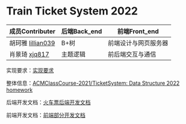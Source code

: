 # Train Ticket System 2022

| 成员Contributer                                    | 后端Back_end | 前端Front_end        |
| -------------------------------------------------- | ------------ | -------------------- |
| 胡珂雅 [lillian039](https://github.com/lillian039) | B+树         | 前端设计与网页服务器 |
| 肖景琦 [xjq817](https://github.com/xjq817)         | 主题逻辑     | 前后端交互与通信     |

实现要求：[实现要求](https://github.com/lillian039/TrainTicketSystem2022/blob/main/back_end/实现要求.md)

整体信息：[ACMClassCourse-2021/TicketSystem: Data Structure 2022 homework](https://github.com/ACMClassCourse-2021/TicketSystem)

后端开发文档：[火车票后端开发文档](https://github.com/lillian039/TrainTicketSystem2022/blob/main/back_end/火车票开发文档.md)

前端开发文档：[前端部分开发文档](https://github.com/lillian039/TrainTicketSystem2022/blob/main/front_end/前端部分开发文档.md)
